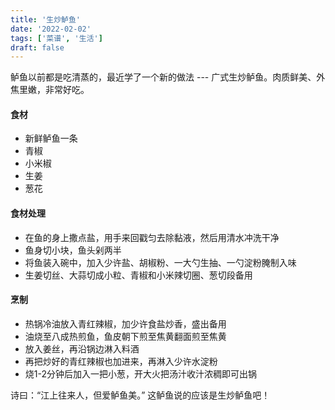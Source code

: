 ```yaml
---
title: '生炒鲈鱼'
date: '2022-02-02'
tags: ['菜谱', '生活']
draft: false
---
```


鲈鱼以前都是吃清蒸的，最近学了一个新的做法 --- 广式生炒鲈鱼。肉质鲜美、外焦里嫩，非常好吃。

#### 食材

- 新鲜鲈鱼一条
- 青椒
- 小米椒
- 生姜
- 葱花

#### 食材处理

- 在鱼的身上撒点盐，用手来回戳匀去除黏液，然后用清水冲洗干净
- 鱼身切小块，鱼头剁两半
- 将鱼装入碗中，加入少许盐、胡椒粉、一大勺生抽、一勺淀粉腌制入味
- 生姜切丝、大蒜切成小粒、青椒和小米辣切圈、葱切段备用

#### 烹制

- 热锅冷油放入青红辣椒，加少许食盐炒香，盛出备用
- 油烧至八成热煎鱼，鱼皮朝下煎至焦黄翻面煎至焦黄
- 放入姜丝，再沿锅边淋入料酒
- 再把炒好的青红辣椒也加进来，再淋入少许水淀粉
- 烧1-2分钟后加入一把小葱，开大火把汤汁收汁浓稠即可出锅

诗曰：“江上往来人，但爱鲈鱼美。” 这鲈鱼说的应该是生炒鲈鱼吧！